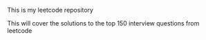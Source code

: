 This is my leetcode repository

This will cover the solutions to the top 150 interview questions from leetcode